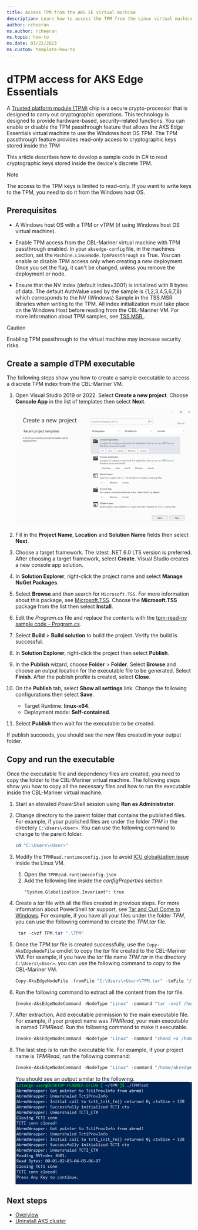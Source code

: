 ```yaml
---
title: Access TPM from the AKS EE virtual machine
description: Learn how to access the TPM from the Linux virtual machine.
author: rcheeran
ms.author: rcheeran
ms.topic: how-to
ms.date: 03/22/2023
ms.custom: template-how-to
---
```


# dTPM access for AKS Edge Essentials

A [Trusted platform module (TPM)](/windows/security/information-protection/tpm/trusted-platform-module-top-node) chip is a secure crypto-processor that is designed to carry out cryptographic operations. This technology is designed to provide hardware-based, security-related functions. You can enable or disable the TPM passthrough feature that allows the AKS Edge Essentials virtual machine to use the Windows host OS TPM. The TPM passthrough feature provides read-only access to cryptographic keys stored inside the TPM

This article describes how to develop a sample code in C# to read cryptographic keys stored inside the device's discrete TPM.

> [!NOTE]
> The access to the TPM keys is limited to read-only. If you want to write keys to the TPM, you need to do it from the Windows host OS.

## Prerequisites

- A Windows host OS with a TPM or vTPM (if using Windows host OS virtual machine).

- Enable TPM access from the CBL-Mariner virtual machine with TPM passthrough enabled. In your `aksedge-config` file, in the machines section, set the `Machine.LinuxNode.TpmPassthrough` as True. You can enable or disable TPM access only when creating a new deployment. Once you set the flag, it can't be changed, unless you remove the deployment or node.

- Ensure that the NV index (default index=3001) is initialized with 8 bytes of data. The default AuthValue used by the sample is {1,2,3,4,5,6,7,8} which corresponds to the NV (Windows) Sample in the TSS.MSR libraries when writing to the TPM. All index initialization must take place on the Windows Host before reading from the CBL-Mariner VM. For more information about TPM samples, see [TSS.MSR.](https://github.com/microsoft/TSS.MSR).

> [!CAUTION]
> Enabling TPM passthrough to the virtual machine may increase security risks.

## Create a sample dTPM executable

The following steps show you how to create a sample executable to access a discrete TPM index from the CBL-Mariner VM.

1. Open Visual Studio 2019 or 2022. Select **Create a new project**. Choose **Console App** in the list of templates then select **Next**.

    ![Visual Studio create new solution](./media/aks-edge/vs-new-solution.png)

1. Fill in the **Project Name**, **Location** and **Solution Name** fields then select **Next**.

1. Choose a target framework. The latest .NET 6.0 LTS version is preferred. After choosing a target framework, select **Create**. Visual Studio creates a new console app solution.

1. In **Solution Explorer**, right-click the project name and select **Manage NuGet Packages**.

1. Select **Browse** and then search for `Microsoft.TSS`. For more information about this package, see [Microsoft.TSS](https://www.nuget.org/packages/Microsoft.TSS). Choose the **Microsoft.TSS** package from the list then select **Install**.

1. Edit the *Program.cs* file and replace the contents with the [tpm-read-nv sample code - Program.cs](https://github.com/Azure/iotedge-eflow/blob/main/samples/tpm-read-nv/Program.cs).

1. Select **Build** > **Build solution** to build the project.  Verify the build is successful.

1. In **Solution Explorer**, right-click the project then select **Publish**.

1. In the **Publish** wizard, choose **Folder** > **Folder**. Select **Browse** and choose an output location for the executable file to be generated.  Select **Finish**. After the publish profile is created, select **Close**.

1. On the **Publish** tab, select **Show all settings** link. Change the following configurations then select **Save**.
    - Target Runtime:  **linux-x64**.
    - Deployment mode: **Self-contained**.

1. Select **Publish** then wait for the executable to be created.

If publish succeeds, you should see the new files created in your output folder.

## Copy and run the executable

Once the executable file and dependency files are created, you need to copy the folder to the CBL-Mariner virtual machine. The following steps show you how to copy all the necessary files and how to run the executable inside the CBL-Mariner virtual machine.

1. Start an elevated *PowerShell* session using **Run as Administrator**.

1. Change directory to the parent folder that contains the published files.
    For example, if your published files are under the folder *TPM* in the directory `C:\Users\<User>`.  You can use the following command to change to the parent folder.

    ```powershell
    cd "C:\Users\<User>"
    ```

1. Modify the `TPMRead.runtimeconfig.json` to avoid [ICU globalization issue](https://github.com/dotnet/core/issues/2186#issuecomment-472629489) inside the Linux VM.
    1. Open the `TPMRead.runtimeconfig.json`
    2. Add the following line inside the *configProperties* section
       ```
       "System.Globalization.Invariant": true
       ```

1. Create a *tar* file with all the files created in previous steps. For more information about PowerShell *tar* support, see [Tar and Curl Come to Windows](/virtualization/community/team-blog/2017/20171219-tar-and-curl-come-to-windows).
    For example, if you have all your files under the folder *TPM*, you can use the following command to create the *TPM.tar* file.

    ```powershell
     tar -cvzf TPM.tar ".\TPM"
    ```

1. Once the *TPM.tar* file is created successfully, use the `Copy-AksEdgeNodeFile` cmdlet to copy the *tar* file created to the CBL-Mariner VM. For example, if you have the *tar* file name *TPM.tar* in the directory `C:\Users\<User>`. you can use the following command to copy to the CBL-Mariner VM.

    ```powershell
    Copy-AksEdgeNodeFile -fromFile "C:\Users\<User>\TPM.tar" -toFile "/home/aksedge-user/" -pushFile
    ```

1. Run the following command to extract all the content from the *tar* file.

   ```powershell
   Invoke-AksEdgeNodeCommand -NodeType "Linux" -command "tar -xvzf /home/aksedge-user/TPM.tar"
   ```

1. After extraction, Add executable permission to the main executable file. For example, if your project name was *TPMRead*, your main executable is named *TPMRead*. Run the following command to make it executable.

    ```powershell
    Invoke-AksEdgeNodeCommand -NodeType "Linux" -command "chmod +x /home/aksedge-user/TPM/TPMRead"
    ```
 
1. The last step is to run the executable file. For example, if your project name is *TPMRead*, run the following command:

    ```powershell
    Invoke-AksEdgeNodeCommand -NodeType "Linux" -command "/home/aksedge-user/TPM/TPMRead"
    ```

    You should see an output similar to the following.
![Screenshot showing TPM output.](./media/aks-edge/tpm-read-output.png)

## Next steps

- [Overview](aks-edge-overview.md)
- [Uninstall AKS cluster](aks-edge-howto-uninstall.md)
